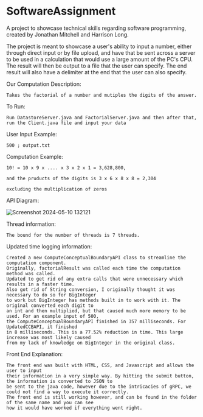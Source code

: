 # SoftwareAssignment

A project to showcase technical skills regarding software programming, created by Jonathan Mitchell and Harrison Long.

The project is meant to showcase a user's ability to input a number, either through direct input or by file upload, 
and have that be sent across a server to be used in a calculation that would use a large amount of the PC's CPU. 
The result will then be output to a file that the user can specify. The end result will also have a delimiter at the end that the user can also specify.


Our Computation Description:

    Takes the factorial of a number and mutiples the digits of the answer.

To Run:

    Run DatastoreServer.java and FactorialServer.java and then after that, run the Client.java file and input your data

User Input Example:

    500 ; output.txt

Computation Example:

    10! = 10 x 9 x .... x 3 x 2 x 1 = 3,628,800,

    and the pruducts of the digits is 3 x 6 x 8 x 8 = 2,304

    excluding the multiplication of zeros


API Diagram:

![Screenshot 2024-05-10 132121](https://github.com/The-Cherry-Man/SoftwareAssignment/assets/157428885/ffb50e8a-6ee7-4e72-81c3-8d8dbbea0a2d)

Thread information:

    The bound for the number of threads is 7 threads.


Updated time logging information:

    Created a new ComputeConceptualBoundaryAPI class to streamline the computation component.
    Originally, factorialResult was called each time the computation method was called.
    Updated to get rid of any extra calls that were unnecessary which results in a faster time.
    Also got rid of String conversion, I originally thought it was necessary to do so for BigInteger
    to work but BigInteger has methods built in to work with it. The original converted each digit to 
    an int and then multiplied, but that caused much more memory to be used. For an example input of 500, 
    the ComputeConceptualBoundaryAPI finished in 357 milliseconds. For UpdatedCCBAPI, it finished 
    in 8 milliseconds. This is a 77.52% reduction in time. This large increase was most likely caused 
    from my lack of knowledge on BigInteger in the original class.

Front End Explanation:

    The front end was built with HTML, CSS, and Javascript and allows the user to input
    their information in a very simple way. By hitting the submit button, the information is converted to JSON to
    be sent to the java code, however due to the intricacies of gRPC, we could not find a way to execute it correctly.
    The front end is still working however, and can be found in the folder of the same name and you can see
    how it would have worked if everything went right.
